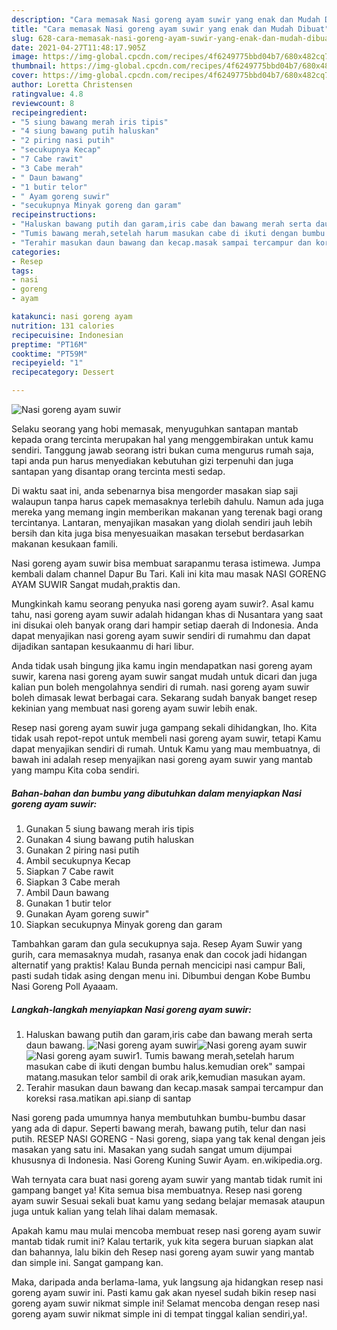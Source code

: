 ```yaml
---
description: "Cara memasak Nasi goreng ayam suwir yang enak dan Mudah Dibuat"
title: "Cara memasak Nasi goreng ayam suwir yang enak dan Mudah Dibuat"
slug: 628-cara-memasak-nasi-goreng-ayam-suwir-yang-enak-dan-mudah-dibuat
date: 2021-04-27T11:48:17.905Z
image: https://img-global.cpcdn.com/recipes/4f6249775bbd04b7/680x482cq70/nasi-goreng-ayam-suwir-foto-resep-utama.jpg
thumbnail: https://img-global.cpcdn.com/recipes/4f6249775bbd04b7/680x482cq70/nasi-goreng-ayam-suwir-foto-resep-utama.jpg
cover: https://img-global.cpcdn.com/recipes/4f6249775bbd04b7/680x482cq70/nasi-goreng-ayam-suwir-foto-resep-utama.jpg
author: Loretta Christensen
ratingvalue: 4.8
reviewcount: 8
recipeingredient:
- "5 siung bawang merah iris tipis"
- "4 siung bawang putih haluskan"
- "2 piring nasi putih"
- "secukupnya Kecap"
- "7 Cabe rawit"
- "3 Cabe merah"
- " Daun bawang"
- "1 butir telor"
- " Ayam goreng suwir"
- "secukupnya Minyak goreng dan garam"
recipeinstructions:
- "Haluskan bawang putih dan garam,iris cabe dan bawang merah serta daun bawang."
- "Tumis bawang merah,setelah harum masukan cabe di ikuti dengan bumbu halus.kemudian orek&#34; sampai matang.masukan telor sambil di orak arik,kemudian masukan ayam."
- "Terahir masukan daun bawang dan kecap.masak sampai tercampur dan koreksi rasa.matikan api.sianp di santap"
categories:
- Resep
tags:
- nasi
- goreng
- ayam

katakunci: nasi goreng ayam 
nutrition: 131 calories
recipecuisine: Indonesian
preptime: "PT16M"
cooktime: "PT59M"
recipeyield: "1"
recipecategory: Dessert

---
```



![Nasi goreng ayam suwir](https://img-global.cpcdn.com/recipes/4f6249775bbd04b7/680x482cq70/nasi-goreng-ayam-suwir-foto-resep-utama.jpg)

Selaku seorang yang hobi memasak, menyuguhkan santapan mantab kepada orang tercinta merupakan hal yang menggembirakan untuk kamu sendiri. Tanggung jawab seorang istri bukan cuma mengurus rumah saja, tapi anda pun harus menyediakan kebutuhan gizi terpenuhi dan juga santapan yang disantap orang tercinta mesti sedap.

Di waktu  saat ini, anda sebenarnya bisa mengorder masakan siap saji walaupun tanpa harus capek memasaknya terlebih dahulu. Namun ada juga mereka yang memang ingin memberikan makanan yang terenak bagi orang tercintanya. Lantaran, menyajikan masakan yang diolah sendiri jauh lebih bersih dan kita juga bisa menyesuaikan masakan tersebut berdasarkan makanan kesukaan famili. 

Nasi goreng ayam suwir bisa membuat sarapanmu terasa istimewa. Jumpa kembali dalam channel Dapur Bu Tari. Kali ini kita mau masak NASI GORENG AYAM SUWIR Sangat mudah,praktis dan.

Mungkinkah kamu seorang penyuka nasi goreng ayam suwir?. Asal kamu tahu, nasi goreng ayam suwir adalah hidangan khas di Nusantara yang saat ini disukai oleh banyak orang dari hampir setiap daerah di Indonesia. Anda dapat menyajikan nasi goreng ayam suwir sendiri di rumahmu dan dapat dijadikan santapan kesukaanmu di hari libur.

Anda tidak usah bingung jika kamu ingin mendapatkan nasi goreng ayam suwir, karena nasi goreng ayam suwir sangat mudah untuk dicari dan juga kalian pun boleh mengolahnya sendiri di rumah. nasi goreng ayam suwir boleh dimasak lewat berbagai cara. Sekarang sudah banyak banget resep kekinian yang membuat nasi goreng ayam suwir lebih enak.

Resep nasi goreng ayam suwir juga gampang sekali dihidangkan, lho. Kita tidak usah repot-repot untuk membeli nasi goreng ayam suwir, tetapi Kamu dapat menyajikan sendiri di rumah. Untuk Kamu yang mau membuatnya, di bawah ini adalah resep menyajikan nasi goreng ayam suwir yang mantab yang mampu Kita coba sendiri.

<!--inarticleads1-->

##### Bahan-bahan dan bumbu yang dibutuhkan dalam menyiapkan Nasi goreng ayam suwir:

1. Gunakan 5 siung bawang merah iris tipis
1. Gunakan 4 siung bawang putih haluskan
1. Gunakan 2 piring nasi putih
1. Ambil secukupnya Kecap
1. Siapkan 7 Cabe rawit
1. Siapkan 3 Cabe merah
1. Ambil  Daun bawang
1. Gunakan 1 butir telor
1. Gunakan  Ayam goreng suwir&#34;
1. Siapkan secukupnya Minyak goreng dan garam


Tambahkan garam dan gula secukupnya saja. Resep Ayam Suwir yang gurih, cara memasaknya mudah, rasanya enak dan cocok jadi hidangan alternatif yang praktis! Kalau Bunda pernah mencicipi nasi campur Bali, pasti sudah tidak asing dengan menu ini. Dibumbui dengan Kobe Bumbu Nasi Goreng Poll Ayaaam. 

<!--inarticleads2-->

##### Langkah-langkah menyiapkan Nasi goreng ayam suwir:

1. Haluskan bawang putih dan garam,iris cabe dan bawang merah serta daun bawang.
<img src="https://img-global.cpcdn.com/steps/eb09e8ab8de1e14d/160x128cq70/nasi-goreng-ayam-suwir-langkah-memasak-1-foto.jpg" alt="Nasi goreng ayam suwir"><img src="https://img-global.cpcdn.com/steps/37e5c3b7abc38339/160x128cq70/nasi-goreng-ayam-suwir-langkah-memasak-1-foto.jpg" alt="Nasi goreng ayam suwir"><img src="https://img-global.cpcdn.com/steps/1382abe137c976ec/160x128cq70/nasi-goreng-ayam-suwir-langkah-memasak-1-foto.jpg" alt="Nasi goreng ayam suwir">1. Tumis bawang merah,setelah harum masukan cabe di ikuti dengan bumbu halus.kemudian orek&#34; sampai matang.masukan telor sambil di orak arik,kemudian masukan ayam.
1. Terahir masukan daun bawang dan kecap.masak sampai tercampur dan koreksi rasa.matikan api.sianp di santap


Nasi goreng pada umumnya hanya membutuhkan bumbu-bumbu dasar yang ada di dapur. Seperti bawang merah, bawang putih, telur dan nasi putih. RESEP NASI GORENG - Nasi goreng, siapa yang tak kenal dengan jeis masakan yang satu ini. Masakan yang sudah sangat umum dijumpai khususnya di Indonesia. Nasi Goreng Kuning Suwir Ayam. en.wikipedia.org. 

Wah ternyata cara buat nasi goreng ayam suwir yang mantab tidak rumit ini gampang banget ya! Kita semua bisa membuatnya. Resep nasi goreng ayam suwir Sesuai sekali buat kamu yang sedang belajar memasak ataupun juga untuk kalian yang telah lihai dalam memasak.

Apakah kamu mau mulai mencoba membuat resep nasi goreng ayam suwir mantab tidak rumit ini? Kalau tertarik, yuk kita segera buruan siapkan alat dan bahannya, lalu bikin deh Resep nasi goreng ayam suwir yang mantab dan simple ini. Sangat gampang kan. 

Maka, daripada anda berlama-lama, yuk langsung aja hidangkan resep nasi goreng ayam suwir ini. Pasti kamu gak akan nyesel sudah bikin resep nasi goreng ayam suwir nikmat simple ini! Selamat mencoba dengan resep nasi goreng ayam suwir nikmat simple ini di tempat tinggal kalian sendiri,ya!.

